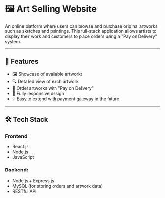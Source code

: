 
# 🖼️ Art Selling Website

An online platform where users can browse and purchase original artworks such as sketches and paintings. This full-stack application allows artists to display their work and customers to place orders using a "Pay on Delivery" system.

---



## 📌 Features

- 🖼️ Showcase of available artworks
- 🔍 Detailed view of each artwork
- 🛒 Order artworks with "Pay on Delivery"
- 📱 Fully responsive design
- 💡 Easy to extend with payment gateway in the future

---

## 🛠️ Tech Stack

### Frontend:
- React.js
- Node.js
- JavaScript

### Backend:
- Node.js + Express.js
- MySQL (for storing orders and artwork data)
- RESTful API



